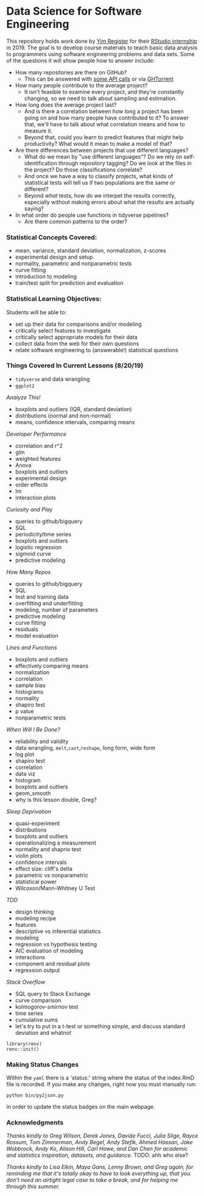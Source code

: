 # Data Science for Software Engineering

This repository holds work done by [Yim Register][register-yim] for their [RStudio internship][internship] in 2019.
The goal is to develop course materials to teach basic data analysis to programmers using software engineering problems and data sets.
Some of the questions it will show people how to answer include:

-   How many repositories are there on GitHub?
    -   This can be answered with [some API calls][github-api] or via [GHTorrent][ghtorrent]
-   How many people contribute to the average project?
    -   It isn't feasible to examine every project, and they're constantly changing, so we need to talk about sampling and estimation.
-   How long does the average project last?
    -   And is there a correlation between how long a project has been going on and how many people have contributed to it?
        To answer that, we'll have to talk about what correlation means and how to measure it.
    - Beyond that, could you learn to predict features that might help productivity? What would it mean to make a model of that?
-   Are there differences between projects that use different languages?
    -   What do we mean by "use different languages"? Do we rely on self-identification through repository tagging? Do we look at the files in the project? Do those classifications correlate?
    -   And once we have a way to classify projects, what kinds of statistical tests will tell us if two populations are the same or different?
    -   Beyond *what* tests, how do we interpet the results correctly, especially without making errors about what the results are actually saying?
-   In what order do people use functions in tidyverse pipelines?
    -   Are there common patterns to the order?
    
### Statistical Concepts Covered:

- mean, variance, standard deviation, normalization, z-scores
- experimental design and setup
- normality, parametric and nonparametric tests
- curve fitting
- introduction to modeling
- train/test split for prediction and evaluation

    
### Statistical Learning Objectives:

Students will be able to:
- set up their data for comparisons and/or modeling
- critically select features to investigate
- critically select appropriate models for their data
- collect data from the web for their own questions
- relate software engineering to (answerable!) statistical questions

[ghtorrent]: http://ghtorrent.org/
[github-api]: https://developer.github.com/v3/
[internship]: https://blog.rstudio.com/2019/03/25/summer-interns-2019/
[register-yim]: http://students.washington.edu/yreg/


### Things Covered In Current Lessons (8/20/19)

- `tidyverse` and data wrangling
- `ggplot2`

*Analyze This!*

- boxplots and outliers (IQR, standard deviation)
- distributions (normal and non-normal)
- means, confidence intervals, comparing means

*Developer Performance*

- correlation and r^2
- glm
- weighted features
- Anova
- boxplots and outliers
- experimental design
- order effects
- lm
- interaction plots

*Curiosity and Play*

- queries to github/bigquery
- SQL
- periodicity/time series
- boxplots and outliers
- logistic regression
- sigmoid curve
- predictive modeling

*How Many Repos*

- queries to github/bigquery
- SQL
- test and training data
- overfitting and underfitting
- modeling, number of parameters
- predictive modeling
- curve fitting
- residuals
- model evaluation

*Lines and Functions*

- boxplots and outliers
- effectively comparing means
- normalization
- correlation
- sample bias
- histograms
- normality
- shapiro test
- p value
- nonparametric tests

*When Will I Be Done?*

- reliability and validity
- data wrangling, `melt`,`cast`,`reshape`, long form, wide form
- log plot
- shapiro test
- correlation
- data viz
- histogram
- boxplots and outliers
- geom_smooth
- why is this lesson double, Greg?


*Sleep Deprivation*

- quasi-experiment
- distributions
- boxplots and outliers
- operationalizing a measurement
- normality and shaprio test
- violin plots
- confidence intervals
- effect size: cliff's delta
- parametric vs nonparametric
- statistical power
- Wilcoxon/Mann-Whitney U Test

*TDD*

- design thinking
- modeling recipe
- features
- descriptive vs inferential statistics
- modeling
- regression vs hypothesis testing
- AIC evaluation of modeling
- interactions
- component and residual plots
- regression output

*Stack Overflow*

- SQL query to Stack Exchange
- curve comparison
- kolmogorov-smirnov test
- time series
- cumulative sums
- let's try to put in a t-test or something simple, and discuss standard deviation and whatnot

```{r}
library(renv)
renv::init()
```

### Making Status Changes

Within the `yaml` there is a 'status:' string where the status of the index.RmD file is recorded. If you make any changes, right now you must manually run:

`python bin/py2json.py`

in order to update the status badges on the main webpage.

### Acknowledgments

*Thanks kindly to Greg Wilson, Derek Jones, Davide Fucci, Julia Silge, Rayce Rossum, Tom Zimmerman, Andy Begel, Andy Stefik, Ahmed Hassan, Jake Wobbrock, Andy Ko, Alison Hill, Carl Howe, and Dan Chen for academic and statistics inspiration, datasets, and guidance.*
TODO: ahh who else?

*Thanks kindly to Lisa Elkin, Maya Gans, Lenny Brown, and Greg again, for reminding me that it's totally okay to have to look everything up, that you don't need an airtight legal case to take a break, and for helping me through this summer.*
